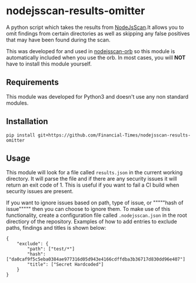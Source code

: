 # nodejsscan-results-omitter

A python script which takes the results from [NodeJsScan](https://github.com/ajinabraham/NodeJsScan).It allows you to omit findings from certain directories as well as skipping any false positives that may have been found during the scan.

This was developed for and used in [nodejsscan-orb](https://github.com/Financial-Times/nodejsscan-orb) so this module is automatically included when you use the orb. In most cases, you will **NOT** have to install this module yourself.

## Requirements
This module was developed for Python3 and doesn't use any non standard modules.

## Installation
`pip install git+https://github.com/Financial-Times/nodejsscan-results-omitter`

## Usage
This module will look for a file called `results.json` in the current working directory. It will parse the file and if there are any security issues it will return an exit code of 1. This is useful if you want to fail a CI build when security issues are present.

If you want to ignore issues based on path, type of issue, or """""hash of issue""""" then you can choose to ignore them. To make use of this functionality, create a configuration file called ```.nodejsscan.json``` in the root directiory of the repository. Examples of how to add entries to exclude paths, findings and titles is shown below:

```
{
    "exclude": {
        "path": ["test/*"]
        "hash": ["da0caf9f5c5eba0384ae977316d05d943e4166cdffdba3b36717d830dd96e407"]
        "title": ["Secret Hardcoded"]
    }
}
```
